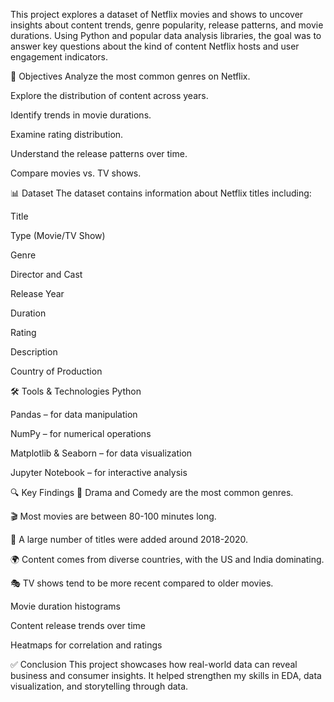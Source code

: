 This project explores a dataset of Netflix movies and shows to uncover insights about content trends, genre popularity, release patterns, and movie durations. Using Python and popular data analysis libraries, the goal was to answer key questions about the kind of content Netflix hosts and user engagement indicators.

🧠 Objectives
Analyze the most common genres on Netflix.

Explore the distribution of content across years.

Identify trends in movie durations.

Examine rating distribution.

Understand the release patterns over time.

Compare movies vs. TV shows.

📊 Dataset
The dataset contains information about Netflix titles including:

Title

Type (Movie/TV Show)

Genre

Director and Cast

Release Year

Duration

Rating

Description

Country of Production


🛠 Tools & Technologies
Python

Pandas – for data manipulation

NumPy – for numerical operations

Matplotlib & Seaborn – for data visualization

Jupyter Notebook – for interactive analysis

🔍 Key Findings
📌 Drama and Comedy are the most common genres.

🎬 Most movies are between 80-100 minutes long.

📅 A large number of titles were added around 2018-2020.

🌍 Content comes from diverse countries, with the US and India dominating.

🎭 TV shows tend to be more recent compared to older movies.


Movie duration histograms

Content release trends over time

Heatmaps for correlation and ratings

✅ Conclusion
This project showcases how real-world data can reveal business and consumer insights. It helped strengthen my skills in EDA, data visualization, and storytelling through data.
